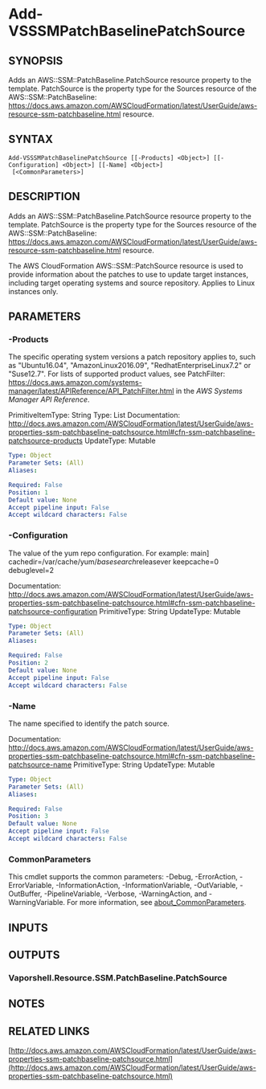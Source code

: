 # Add-VSSSMPatchBaselinePatchSource

## SYNOPSIS
Adds an AWS::SSM::PatchBaseline.PatchSource resource property to the template.
PatchSource is the property type for the Sources resource of the AWS::SSM::PatchBaseline: https://docs.aws.amazon.com/AWSCloudFormation/latest/UserGuide/aws-resource-ssm-patchbaseline.html resource.

## SYNTAX

```
Add-VSSSMPatchBaselinePatchSource [[-Products] <Object>] [[-Configuration] <Object>] [[-Name] <Object>]
 [<CommonParameters>]
```

## DESCRIPTION
Adds an AWS::SSM::PatchBaseline.PatchSource resource property to the template.
PatchSource is the property type for the Sources resource of the AWS::SSM::PatchBaseline: https://docs.aws.amazon.com/AWSCloudFormation/latest/UserGuide/aws-resource-ssm-patchbaseline.html resource.

The AWS CloudFormation AWS::SSM::PatchSource resource is used to provide information about the patches to use to update target instances, including target operating systems and source repository.
Applies to Linux instances only.

## PARAMETERS

### -Products
The specific operating system versions a patch repository applies to, such as "Ubuntu16.04", "AmazonLinux2016.09", "RedhatEnterpriseLinux7.2" or "Suse12.7".
For lists of supported product values, see PatchFilter: https://docs.aws.amazon.com/systems-manager/latest/APIReference/API_PatchFilter.html in the *AWS Systems Manager API Reference*.

PrimitiveItemType: String
Type: List
Documentation: http://docs.aws.amazon.com/AWSCloudFormation/latest/UserGuide/aws-properties-ssm-patchbaseline-patchsource.html#cfn-ssm-patchbaseline-patchsource-products
UpdateType: Mutable

```yaml
Type: Object
Parameter Sets: (All)
Aliases:

Required: False
Position: 1
Default value: None
Accept pipeline input: False
Accept wildcard characters: False
```

### -Configuration
The value of the yum repo configuration.
For example:
main\]
cachedir=/var/cache/yum/$basesearch$releasever
keepcache=0
debuglevel=2

Documentation: http://docs.aws.amazon.com/AWSCloudFormation/latest/UserGuide/aws-properties-ssm-patchbaseline-patchsource.html#cfn-ssm-patchbaseline-patchsource-configuration
PrimitiveType: String
UpdateType: Mutable

```yaml
Type: Object
Parameter Sets: (All)
Aliases:

Required: False
Position: 2
Default value: None
Accept pipeline input: False
Accept wildcard characters: False
```

### -Name
The name specified to identify the patch source.

Documentation: http://docs.aws.amazon.com/AWSCloudFormation/latest/UserGuide/aws-properties-ssm-patchbaseline-patchsource.html#cfn-ssm-patchbaseline-patchsource-name
PrimitiveType: String
UpdateType: Mutable

```yaml
Type: Object
Parameter Sets: (All)
Aliases:

Required: False
Position: 3
Default value: None
Accept pipeline input: False
Accept wildcard characters: False
```

### CommonParameters
This cmdlet supports the common parameters: -Debug, -ErrorAction, -ErrorVariable, -InformationAction, -InformationVariable, -OutVariable, -OutBuffer, -PipelineVariable, -Verbose, -WarningAction, and -WarningVariable. For more information, see [about_CommonParameters](http://go.microsoft.com/fwlink/?LinkID=113216).

## INPUTS

## OUTPUTS

### Vaporshell.Resource.SSM.PatchBaseline.PatchSource
## NOTES

## RELATED LINKS

[http://docs.aws.amazon.com/AWSCloudFormation/latest/UserGuide/aws-properties-ssm-patchbaseline-patchsource.html](http://docs.aws.amazon.com/AWSCloudFormation/latest/UserGuide/aws-properties-ssm-patchbaseline-patchsource.html)

